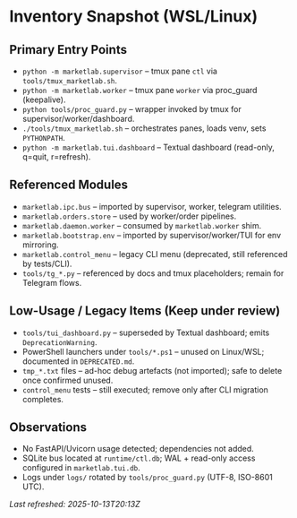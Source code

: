 # Inventory Snapshot (WSL/Linux)

## Primary Entry Points
- `python -m marketlab.supervisor` – tmux pane `ctl` via `tools/tmux_marketlab.sh`.
- `python -m marketlab.worker` – tmux pane `worker` via proc_guard (keepalive).
- `python tools/proc_guard.py` – wrapper invoked by tmux for supervisor/worker/dashboard.
- `./tools/tmux_marketlab.sh` – orchestrates panes, loads venv, sets `PYTHONPATH`.
- `python -m marketlab.tui.dashboard` – Textual dashboard (read-only, q=quit, r=refresh).

## Referenced Modules
- `marketlab.ipc.bus` – imported by supervisor, worker, telegram utilities.
- `marketlab.orders.store` – used by worker/order pipelines.
- `marketlab.daemon.worker` – consumed by `marketlab.worker` shim.
- `marketlab.bootstrap.env` – imported by supervisor/worker/TUI for env mirroring.
- `marketlab.control_menu` – legacy CLI menu (deprecated, still referenced by tests/CLI).
- `tools/tg_*.py` – referenced by docs and tmux placeholders; remain for Telegram flows.

## Low-Usage / Legacy Items (Keep under review)
- `tools/tui_dashboard.py` – superseded by Textual dashboard; emits `DeprecationWarning`.
- PowerShell launchers under `tools/*.ps1` – unused on Linux/WSL; documented in `DEPRECATED.md`.
- `tmp_*.txt` files – ad-hoc debug artefacts (not imported); safe to delete once confirmed unused.
- `control_menu` tests – still executed; remove only after CLI migration completes.

## Observations
- No FastAPI/Uvicorn usage detected; dependencies not added.
- SQLite bus located at `runtime/ctl.db`; WAL + read-only access configured in `marketlab.tui.db`.
- Logs under `logs/` rotated by `tools/proc_guard.py` (UTF-8, ISO-8601 UTC).

_Last refreshed: 2025-10-13T20:13Z_
